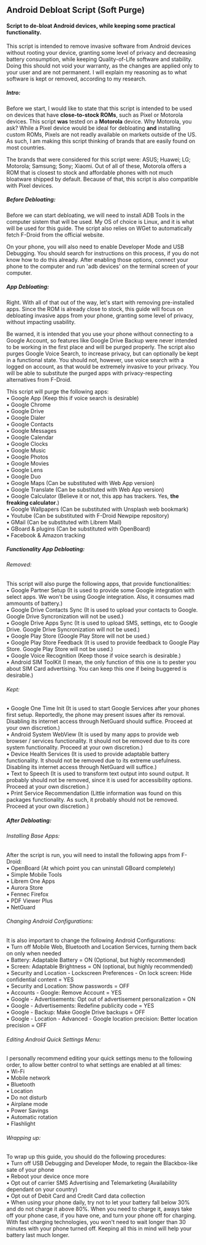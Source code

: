 ## Android Debloat Script (Soft Purge)
#### Script to de-bloat Android devices, while keeping some practical functionality.

This script is intended to remove invasive software from Android devices without rooting your device, granting some level of privacy and decreasing battery consumption, while keeping Quality-of-Life software and stability. Doing this should not void your warranty, as the changes are applied only to your user and are not permanent. I will explain my reasoning as to what software is kept or removed, according to my research.

##### Intro:
Before we start, I would like to state that this script is intended to be used on devices that have **close-to-stock ROMs**, such as Pixel or Motorola devices. This script **was** tested on a **Motorola** device. Why Motorola, you ask? While a Pixel device would be ideal for debloating **and** installing custom ROMs, Pixels are not readly available on markets outside of the US. As such, I am making this script thinking of brands that are easily found on most countries.

The brands that were considered for this script were: ASUS; Huawei; LG; Motorola; Samsung; Sony; Xiaomi. Out of all of these, Motorola offers a ROM that is closest to stock and affordable phones with not much bloatware shipped by default. Because of that, this script is also compatible with Pixel devices.

##### Before Debloating:
Before we can start debloating, we will need to install ADB Tools in the computer sistem that will be used. My OS of choice is Linux, and it is what will be used for this guide. The script also relies on WGet to automatically fetch F-Droid from the official website.

On your phone, you will also need to enable Developer Mode and USB Debugging. You should search for instructions on this process, if you do not know how to do this already. After enabling those options, connect your phone to the computer and run 'adb devices' on the terminal screen of your computer.

##### App Debloating:
Right. With all of that out of the way, let's start with removing pre-installed apps. Since the ROM is already close to stock, this guide will focus on debloating invasive apps from your phone, granting some level of privacy, without impacting usability.

Be warned, it is intended that you use your phone without connecting to a Google Account, so features like Google Drive Backup were never intended to be working in the first place and will be purged properly. The script also purges Google Voice Search, to increase privacy, but can optionally be kept in a functional state. You should not, however, use voice search with a logged on account, as that would be extremely invasive to your privacy. You will be able to substitute the purged apps with privacy-respecting alternatives from F-Droid.

This script will purge the following apps: \
• Google App (Keep this if voice search is desirable) \
• Google Chrome \
• Google Drive \
• Google Dialer \
• Google Contacts \
• Google Messages \
• Google Calendar \
• Google Clocks \
• Google Music \
• Google Photos \
• Google Movies \
• Google Lens \
• Google Duo \
• Google Maps (Can be substituted with Web App version) \
• Google Translate (Can be substituted with Web App version) \
• Google Calculator (Believe it or not, this app has trackers. Yes, **the freaking calculator**.) \
• Google Wallpapers (Can be substituted with Unsplash web bookmark) \
• Youtube (Can be substituted with F-Droid Newpipe repository) \
• GMail (Can be substituted with Librem Mail) \
• GBoard & plugins (Can be substituted with OpenBoard) \
• Facebook & Amazon tracking

##### Functionality App Debloating:
###### Removed:
This script will also purge the following apps, that provide functionalities: \
• Google Partner Setup (It is used to provide some Google integration with select apps. We won't be using Google integration. Also, it consumes mad ammounts of battery.) \
• Google Drive Contacts Sync (It is used to upload your contacts to Google. Google Drive Syncronization will not be used.) \
• Google Drive Apps Sync (It is used to upload SMS, settings, etc to Google Drive. Google Drive Syncronization will not be used.) \
• Google Play Store (Google Play Store will not be used.) \
• Google Play Store Feedback (It is used to provide feedback to Google Play Store. Google Play Store will not be used.) \
• Google Voice Recognition (Keep those if voice search is desirable.) \
• Android SIM ToolKit (I mean, the only function of this one is to pester you about SIM Card advertising. You can keep this one if being buggered is desirable.)

###### Kept:
• Google One Time Init (It is used to start Google Services after your phones first setup. Reportedly, the phone may present issues after its removal. Disabling its internet access through NetGuard should suffice. Proceed at your own discretion.) \
• Android System WebView (It is used by many apps to provide web browser / services functionality. It should not be removed due to its core system functionality. Proceed at your own discretion.) \
• Device Health Services (It is used to provide adaptable battery functionality. It should not be removed due to its extreme usefulness. Disabling its internet access through NetGuard will suffice.) \
• Text to Speech (It is used to transform text output into sound output. It probably should not be removed, since it is used for accessibility options. Proceed at your own discretion.) \
• Print Service Recommendation (Little information was found on this packages functionality. As such, it probably should not be removed. Proceed at your own discretion.)

##### After Debloating:
###### Installing Base Apps:
After the script is run, you will need to install the following apps from F-Droid: \
• OpenBoard (At which point you can uninstall GBoard completely) \
• Simple Mobile Tools \
• Librem One Apps \
• Aurora Store \
• Fennec Firefox \
• PDF Viewer Plus \
• NetGuard

###### Changing Android Configurations:
It is also important to change the following Android Configurations: \
• Turn off Mobile Web, Bluetooth and Location Services, turning them back on only when needed \
• Battery: Adaptable Battery = ON (Optional, but highly recommended) \
• Screen: Adaptable Brightness = ON (optional, but highly recommended) \
• Security and Location - Lockscreen Preferences - On lock screen: Hide confidential content = YES \
• Security and Location: Show passwords = OFF \
• Accounts - Google: Remove Account = YES \
• Google - Advertisements: Opt out of advertisement personalization = ON \
• Google - Advertisements: Redefine publicity code = YES \
• Google - Backup: Make Google Drive backups = OFF \
• Google - Location - Advanced - Google location precision: Better location precision = OFF

###### Editing Android Quick Settings Menu:
I personally recommend editing your quick settings menu to the following order, to allow better control to what settings are enabled at all times: \
• Wi-Fi \
• Mobile network \
• Bluetooth \
• Location \
• Do not disturb \
• Airplane mode \
• Power Savings \
• Automatic rotation \
• Flashlight

###### Wrapping up:
To wrap up this guide, you should do the following procedures: \
• Turn off USB Debugging and Developer Mode, to regain the Blackbox-like sate of your phone \
• Reboot your device once more \
• Opt out of carrier SMS Advertising and Telemarketing (Availability dependant on your country) \
• Opt out of Debit Card and Credit Card data collection \
• When using your phone daily, try not to let your battery fall below 30% and do not charge it above 80%. When you need to charge it, aways take off your phone case, if you have one, and turn your phone off for charging. With fast charging technologies, you won't need to wait longer than 30 minutes with your phone turned off. Keeping all this in mind will help your battery last much longer.

